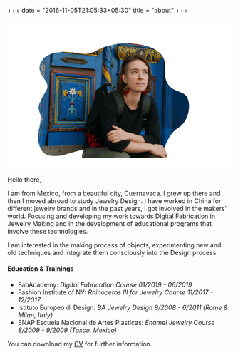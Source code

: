 +++
date = "2016-11-05T21:05:33+05:30"
title = "about"
+++

![Pame profile pic][1]

Hello there,

I am from Mexico, from a beautiful city, Cuernavaca. I grew up there and then I moved abroad to study Jewelry Design.
I have worked in China for different jewelry brands and in the past years, I got involved in the makers' world. Focusing and developing my work towards Digital Fabrication in Jewelry Making and in the development of educational programs that involve these technologies.

I am interested in the making process of objects, experimenting new and old techniques and integrate them consciously into the Design process.

#### Education & Trainings

* FabAcademy: *Digital Fabrication Course 01/2019 - 06/2019*
* Fashion Institute of NY: *Rhinoceros III for Jewelry Course 11/2017 - 12/2017*
* Istituto Europeo di Design: *BA Jewelry Design 9/2008 - 6/2011 (Rome & Milan, Italy)*
* ENAP Escuela Nacional de Artes Plasticas: *Enamel Jewelry Course 8/2009 - 9/2009 (Taxco, Mexico)*

You can download my [CV](/img/CV/PamelaMartello-CV.pdf) for further information.

[1]: /img/aboutv3.gif

